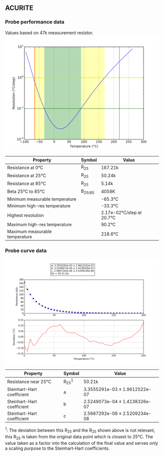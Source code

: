
## ACURITE
### Probe performance data

Values based on 47k measurement resistor.
![Sensor performance chart](ACURITE_resolution.png)

Property | Symbol | Value
-------- | -------- | --------
Resistance at 0°C | R<sub>25</sub> | 167.21k
Resistance at 25°C | R<sub>25</sub> | 50.24k
Resistance at 85°C | R<sub>25</sub> | 5.14k
Beta 25°C to 85°C | B<sub>25/85</sub>| 4058K
Minimum measurable temperature | | -65.3°C
Minimum high-res temperature | | -33.3°C
Highest resolution || 2.17e-02°C/step at 20.7°C
Maximum high-res temperature | | 90.2°C
Maximum measurable temperature | | 218.6°C

### Probe curve data
![Probe fit chart](ACURITE_curve.png)

Property | Symbol | Value
-------- | -------- | --------
Resistance near 25°C | R<sub>25</sub><sup>1</sup> | 50.21k
Steinhart-Hart coefficient | a | 3.3555291e-03 ± 1.9612522e-07
Steinhart-Hart coefficient | b | 2.5249073e-04 ± 1.4138326e-07
Steinhart-Hart coefficient | c | 2.5667292e-06 ± 2.5209234e-08

<sup>1</sup>: The deviation between this R<sub>25</sub> and the R<sub>25</sub> shown above is not relevant, this R<sub>25</sub> is taken from the original data point which is closest to 25°C. The value taken as a factor into the calculation of the final value and serves only a scaling purpose to the Steinhart-Hart coefficients.
